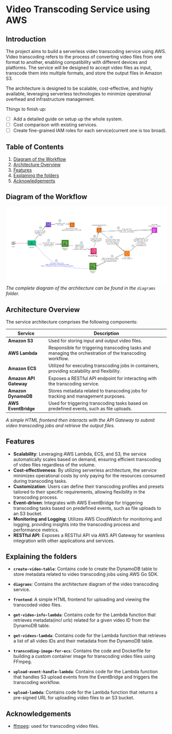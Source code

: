 # Video Transcoding Service using AWS

## Introduction

The project aims to build a serverless video transcoding service using AWS. Video transcoding refers to the process of converting video files from one format to another, enabling compatibility with different devices and platforms. The service will be designed to accept video files as input, transcode them into multiple formats, and store the output files in Amazon S3. 

The architecture is designed to be scalable, cost-effective, and highly available, leveraging serverless technologies to minimize operational overhead and infrastructure management.

Things to finish up:

- [ ] Add a detailed guide on setup up the whole system.
- [ ] Cost comparison with existing services.
- [ ] Create fine-grained IAM roles for each service(current one is too broad).

## Table of Contents

1. [Diagram of the Workflow](#diagram-of-the-workflow)
2. [Architecture Overview](#architecture-overview)
3. [Features](#features)
4. [Explaining the folders](#explaining-the-folders)
5. [Acknowledgements](#acknowledgements)

## Diagram of the Workflow 

![Diagram of the Workflow](./diagrams/serverless.png)
*The complete diagram of the architecture can be found in the `diagrams` folder.*

## Architecture Overview
The service architecture comprises the following components:

| Service | Description |
| --- | --- |
| **Amazon S3** | Used for storing input and output video files. |
| **AWS Lambda**|Responsible for triggering transcoding tasks and managing the orchestration of the transcoding workflow. |
| **Amazon ECS**|Utilized for executing transcoding jobs in containers, providing scalability and flexibility. |
| **Amazon API Gateway**|Exposes a RESTful API endpoint for interacting with the transcoding service. |
| **Amazon DynamoDB**|Stores metadata related to transcoding jobs for tracking and management purposes. |
| **AWS EventBridge**|Used for triggering transcoding tasks based on predefined events, such as file uploads. |

*A simple HTML frontend then interacts with the API Gateway to submit video transcoding jobs and retrieve the output files.*

## Features
- **Scalability**: Leveraging AWS Lambda, ECS, and S3, the service automatically scales based on demand, ensuring efficient transcoding of video files regardless of the volume.
- **Cost-effectiveness**: By utilizing serverless architecture, the service minimizes operational costs by only paying for the resources consumed during transcoding tasks.
- **Customization**: Users can define their transcoding profiles and presets tailored to their specific requirements, allowing flexibility in the transcoding process.
- **Event-driven**: Integrates with AWS EventBridge for triggering transcoding tasks based on predefined events, such as file uploads to an S3 bucket.
- **Monitoring and Logging**: Utilizes AWS CloudWatch for monitoring and logging, providing insights into the transcoding process and performance metrics.
- **RESTful API**: Exposes a RESTful API via AWS API Gateway for seamless integration with other applications and services.

## Explaining the folders

- **`create-video-table`**: Contains code to create the DynamoDB table to store metadata related to video transcoding jobs using AWS Go SDK.

- **`diagrams`**: Contains the architecture diagram of the video transcoding service.

- **`frontend`**: A simple HTML frontend for uploading and viewing the transcoded video files.

- **`get-video-info-lambda`**: Contains code for the Lambda function that retrieves metadata(*incl urls*) related for a given video ID from the DynamoDB table.

- **`get-videos-lambda`**: Contains code for the Lambda function that retrieves a list of all video IDs and their metadata from the DynamoDB table.

- **`transcoding-image-for-ecs`**: Contains the code and Dockerfile for building a custom container image for transcoding video files using FFmpeg.

- **`upload-event-handle-lambda`**: Contains code for the Lambda function that handles S3 upload events from the EventBridge and triggers the transcoding workflow.

- **`upload-lambda`**: Contains code for the Lambda function that returns a pre-signed URL for uploading video files to an S3 bucket.


## Acknowledgements

- [ffmpeg](https://ffmpeg.org/): used for transcoding video files.
